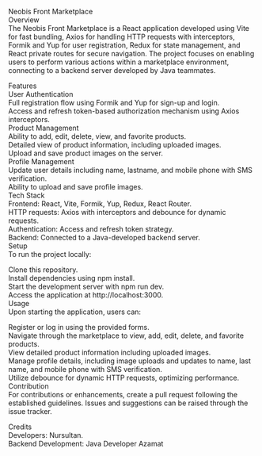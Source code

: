 Neobis Front Marketplace  
Overview  
The Neobis Front Marketplace is a React application developed using Vite for fast bundling, Axios for handling HTTP requests with interceptors, Formik and Yup for user registration, Redux for state management,   and React private routes for secure navigation. The project focuses on enabling users to perform various actions within a marketplace environment, connecting to a backend server developed by Java teammates.  

Features  
User Authentication  
Full registration flow using Formik and Yup for sign-up and login.  
Access and refresh token-based authorization mechanism using Axios interceptors.  
Product Management  
Ability to add, edit, delete, view, and favorite products.  
Detailed view of product information, including uploaded images.  
Upload and save product images on the server.  
Profile Management  
Update user details including name, lastname, and mobile phone with SMS verification.  
Ability to upload and save profile images.  
Tech Stack  
Frontend: React, Vite, Formik, Yup, Redux, React Router.  
HTTP requests: Axios with interceptors and debounce for dynamic requests.  
Authentication: Access and refresh token strategy.  
Backend: Connected to a Java-developed backend server.  
Setup  
To run the project locally:  

Clone this repository.  
Install dependencies using npm install.  
Start the development server with npm run dev.  
Access the application at http://localhost:3000.  
Usage  
Upon starting the application, users can:  

Register or log in using the provided forms.  
Navigate through the marketplace to view, add, edit, delete, and favorite products.  
View detailed product information including uploaded images.  
Manage profile details, including image uploads and updates to name, last name, and mobile phone with SMS verification.  
Utilize debounce for dynamic HTTP requests, optimizing performance.  
Contribution  
For contributions or enhancements, create a pull request following the established guidelines. Issues and suggestions can be raised through the issue tracker.  

Credits  
Developers: Nursultan.  
Backend Development: Java Developer Azamat  
